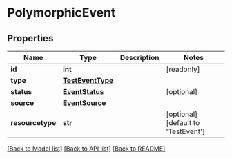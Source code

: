 # PolymorphicEvent


## Properties
Name | Type | Description | Notes
------------ | ------------- | ------------- | -------------
**id** | **int** |  | [readonly] 
**type** | [**TestEventType**](TestEventType.md) |  | 
**status** | [**EventStatus**](EventStatus.md) |  | [optional] 
**source** | [**EventSource**](EventSource.md) |  | 
**resourcetype** | **str** |  | [optional] [default to 'TestEvent']

[[Back to Model list]](../README.md#documentation-for-models) [[Back to API list]](../README.md#documentation-for-api-endpoints) [[Back to README]](../README.md)



